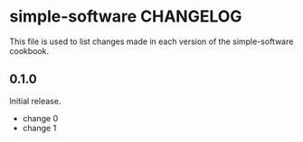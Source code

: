 # simple-software CHANGELOG

This file is used to list changes made in each version of the simple-software cookbook.

## 0.1.0

Initial release.

- change 0
- change 1
